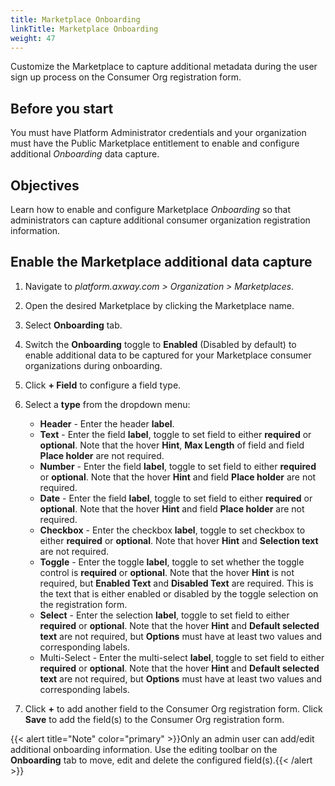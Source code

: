 ```yaml
---
title: Marketplace Onboarding
linkTitle: Marketplace Onboarding
weight: 47
---
```


Customize the Marketplace to capture additional metadata during the user sign up process on the Consumer Org registration form.

## Before you start

You must have Platform Administrator credentials and your organization must have the Public Marketplace entitlement to enable and configure additional *Onboarding* data capture.

## Objectives

Learn how to enable and configure Marketplace *Onboarding* so that administrators can capture additional consumer organization registration information.

## Enable the Marketplace additional data capture

1. Navigate to *platform.axway.com > Organization > Marketplaces*.
2. Open the desired Marketplace by clicking the Marketplace name.
3. Select **Onboarding** tab.
4. Switch the **Onboarding** toggle to **Enabled** (Disabled by default) to enable additional data to be captured for your Marketplace consumer organizations during onboarding.
5. Click **+ Field** to configure a field type.
6. Select a **type** from the dropdown menu:

    * **Header** - Enter the header **label**.
    * **Text** - Enter the field **label**, toggle to set field to either **required** or **optional**. Note that the hover **Hint**, **Max Length** of field and field **Place holder** are not required.
    * **Number** - Enter the field **label**, toggle to set field to either **required** or **optional**. Note that the hover **Hint** and field **Place holder** are not required.
    * **Date** - Enter the field **label**, toggle to set field to either **required** or **optional**. Note that the hover **Hint** and field **Place holder** are not required.
    * **Checkbox** - Enter the checkbox **label**, toggle to set checkbox to either **required** or **optional**. Note that hover **Hint** and **Selection text** are not required.
    * **Toggle** - Enter the toggle **label**, toggle to set whether the toggle control is **required** or **optional**. Note that the hover **Hint** is not required, but **Enabled Text** and **Disabled Text** are required. This is the text that is either enabled or disabled by the toggle selection on the registration form.
    * **Select** - Enter the selection **label**, toggle to set field to either **required** or **optional**. Note that the hover **Hint** and **Default selected text** are not required, but **Options** must have at least two values and corresponding labels.
    * Multi-Select - Enter the multi-select **label**, toggle to set field to either **required** or **optional**. Note that the hover **Hint** and **Default selected text** are not required, but **Options** must have at least two values and corresponding labels.

7. Click **+** to add another field to the Consumer Org registration form. Click **Save** to add the field(s) to the Consumer Org registration form.

{{< alert title="Note" color="primary" >}}Only an admin user can add/edit additional onboarding information. Use the editing toolbar on the **Onboarding** tab to move, edit and delete the configured field(s).{{< /alert >}}
